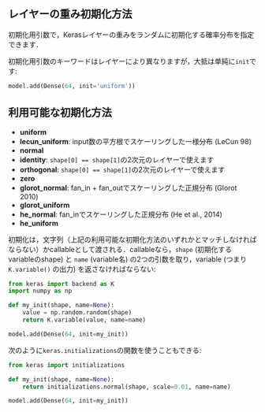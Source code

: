 
## レイヤーの重み初期化方法

初期化用引数で，Kerasレイヤーの重みをランダムに初期化する確率分布を指定できます．

初期化用引数のキーワードはレイヤーにより異なりますが，大抵は単純に`init`です:

```python
model.add(Dense(64, init='uniform'))
```

## 利用可能な初期化方法

- __uniform__
- __lecun_uniform__: input数の平方根でスケーリングした一様分布 (LeCun 98)
- __normal__
- __identity__: `shape[0] == shape[1]`の2次元のレイヤーで使えます
- __orthogonal__: `shape[0] == shape[1]`の2次元のレイヤーで使えます
- __zero__
- __glorot_normal__: fan_in + fan_outでスケーリングした正規分布 (Glorot 2010)
- __glorot_uniform__
- __he_normal__: fan_inでスケーリングした正規分布 (He et al., 2014)
- __he_uniform__

初期化は，文字列（上記の利用可能な初期化方法のいずれかとマッチしなければならない）かcallableとして渡される．callableなら，`shape` (初期化するvariableのshape) と `name` (variable名) の2つの引数を取り，variable (つまり`K.variable()` の出力) を返さなければならない:

```python
from keras import backend as K
import numpy as np

def my_init(shape, name=None):
    value = np.random.random(shape)
    return K.variable(value, name=name)

model.add(Dense(64, init=my_init))
```

次のように`keras.initializations`の関数を使うこともできる:

```python
from keras import initializations

def my_init(shape, name=None):
    return initializations.normal(shape, scale=0.01, name=name)

model.add(Dense(64, init=my_init))
```
